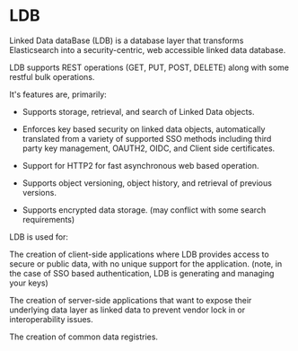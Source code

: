 # LDB
Linked Data dataBase (LDB) is a database layer that transforms Elasticsearch into a security-centric, web accessible linked data database.

LDB supports REST operations (GET, PUT, POST, DELETE) along with some restful bulk operations.

It's features are, primarily:

* Supports storage, retrieval, and search of Linked Data objects.

* Enforces key based security on linked data objects, automatically translated from a variety of supported SSO methods including third party key management, OAUTH2, OIDC, and Client side certificates.

* Support for HTTP2 for fast asynchronous web based operation.

* Supports object versioning, object history, and retrieval of previous versions.

* Supports encrypted data storage. (may conflict with some search requirements)

LDB is used for:

The creation of client-side applications where LDB provides access to secure or public data, with no unique support for the application. (note, in the case of SSO based authentication, LDB is generating and managing your keys)

The creation of server-side applications that want to expose their underlying data layer as linked data to prevent vendor lock in or interoperability issues.

The creation of common data registries.

